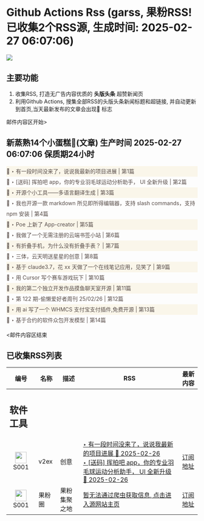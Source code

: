 # Github Actions Rss (garss, 果粉RSS! 已收集2个RSS源, 生成时间: 2025-02-27 06:07:06)

![](https://cdn.jsdelivr.net/gh/xinkeji/garss/_media/ga-rss.png)



## 主要功能
1. 收集RSS, 打造无广告内容优质的 **头版头条** 超赞新闻页
2. 利用Github Actions, 搜集全部RSS的头版头条新闻标题和超链接, 并自动更新到首页,当天最新发布的文章会出现🌈 标志

邮件内容区开始>
<h2>新蒸熟14个小蛋糕🍰(文章) 生产时间 2025-02-27 06:07:06 保质期24小时</h2>

<div style='line-height:3;background-color:#FAF6EA;' ><a href='https://www.v2ex.com/t/1114479#reply4' style="line-height:2;text-decoration:none;display:block;color:#584D49;">🌈 ‣ 有一段时间没来了，说说我最新的项目进展 | 第1篇</a></div><div style='line-height:3;' ><a href='https://www.v2ex.com/t/1114458#reply5' style="line-height:2;text-decoration:none;display:block;color:#584D49;">🌈 ‣ [送码] 挥拍吧 app，你的专业羽毛球运动分析助手， UI 全新升级 | 第2篇</a></div><div style='line-height:3;background-color:#FAF6EA;' ><a href='https://www.v2ex.com/t/1114477#reply0' style="line-height:2;text-decoration:none;display:block;color:#584D49;">🌈 ‣ 开源个小工具——多语言翻译生成 | 第3篇</a></div><div style='line-height:3;' ><a href='https://www.v2ex.com/t/1114468#reply4' style="line-height:2;text-decoration:none;display:block;color:#584D49;">🌈 ‣ 我也开源一款 markdown 所见即所得编辑器，支持 slash commands，支持 npm 安装 | 第4篇</a></div><div style='line-height:3;background-color:#FAF6EA;' ><a href='https://www.v2ex.com/t/1114371#reply6' style="line-height:2;text-decoration:none;display:block;color:#584D49;">🌈 ‣ Poe 上新了 App-creator | 第5篇</a></div><div style='line-height:3;' ><a href='https://www.v2ex.com/t/1114346#reply5' style="line-height:2;text-decoration:none;display:block;color:#584D49;">🌈 ‣ 我做了一个无需注册的云端书签小站 | 第6篇</a></div><div style='line-height:3;background-color:#FAF6EA;' ><a href='https://www.v2ex.com/t/1114406#reply4' style="line-height:2;text-decoration:none;display:block;color:#584D49;">🌈 ‣ 有折叠手机，为什么没有折叠手表？ | 第7篇</a></div><div style='line-height:3;' ><a href='https://www.v2ex.com/t/1114300#reply15' style="line-height:2;text-decoration:none;display:block;color:#584D49;">🌈 ‣ 三体，云天明送星星的创意 | 第8篇</a></div><div style='line-height:3;background-color:#FAF6EA;' ><a href='https://www.v2ex.com/t/1114399#reply6' style="line-height:2;text-decoration:none;display:block;color:#584D49;">🌈 ‣ 基于 claude3.7，花 xx 天做了一个在线笔记应用，见笑了 | 第9篇</a></div><div style='line-height:3;' ><a href='https://www.v2ex.com/t/1114440#reply0' style="line-height:2;text-decoration:none;display:block;color:#584D49;">🌈 ‣ 用 Cursor 写个赛车游戏玩下 | 第10篇</a></div><div style='line-height:3;background-color:#FAF6EA;' ><a href='https://www.v2ex.com/t/1114416#reply6' style="line-height:2;text-decoration:none;display:block;color:#584D49;">🌈 ‣ 我的第二个独立开发作品摸鱼聊天室开源 | 第11篇</a></div><div style='line-height:3;' ><a href='https://www.v2ex.com/t/1114239#reply5' style="line-height:2;text-decoration:none;display:block;color:#584D49;">🌈 ‣ 第 122 期-偷懒爱好者周刊 25/02/26 | 第12篇</a></div><div style='line-height:3;background-color:#FAF6EA;' ><a href='https://www.v2ex.com/t/1114403#reply0' style="line-height:2;text-decoration:none;display:block;color:#584D49;">🌈 ‣ 用 ai 写了一个 WHMCS 支付宝支付插件,免费开源 | 第13篇</a></div><div style='line-height:3;' ><a href='https://www.v2ex.com/t/1114350#reply1' style="line-height:2;text-decoration:none;display:block;color:#584D49;">🌈 ‣ 基于合约的软件众包开发模型 | 第14篇</a></div>

<邮件内容区结束

## 已收集RSS列表

| 编号 | 名称 | 描述 | RSS | 最新内容 |
| --- | --- | --- | --- | --- |
| <h2 id="软件工具">软件工具</h2> |  |   |  |  |
| <div id="S001" style="text-align: center;"><img src="https://cdn.jsdelivr.net/gh/zhaoolee/garss/_media/favicon/S001.png" width="30px" style="width:30px;height: auto;"/><br><span>S001</span></div> | v2ex | 创意 | [‣ 有一段时间没来了，说说我最新的项目进展 🌈 2025-02-26](https://www.v2ex.com/t/1114479#reply4)<br/>[‣ \[送码\] 挥拍吧 app，你的专业羽毛球运动分析助手， UI 全新升级 🌈 2025-02-26](https://www.v2ex.com/t/1114458#reply5) | [订阅地址](https://www.v2ex.com/feed/tab/creative.xml) |
| <div id="S001" style="text-align: center;"><img src="https://cdn.jsdelivr.net/gh/zhaoolee/garss/_media/favicon/S001.png" width="30px" style="width:30px;height: auto;"/><br><span>S001</span></div> | 果粉圈 | 果粉集聚之地 | [暂无法通过爬虫获取信息, 点击进入源网站主页](https://g0f.cn) | [订阅地址](https://g0f.cn/rss.xml) |



